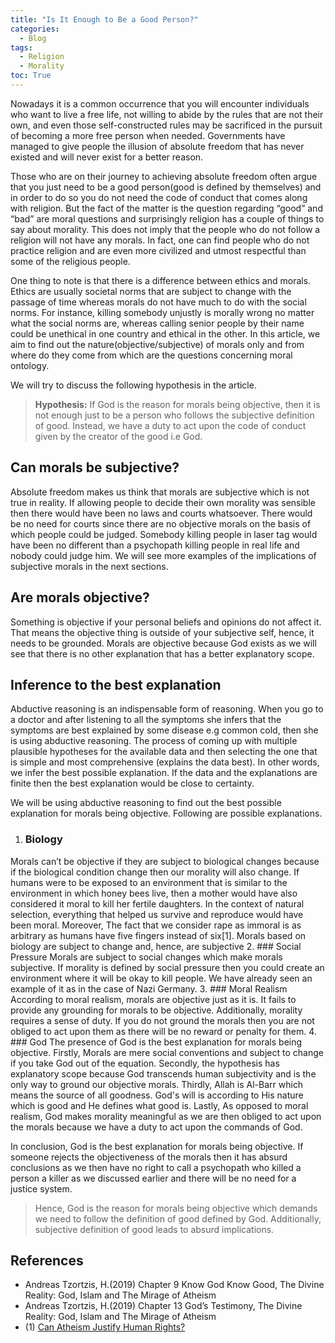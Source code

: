 ```yaml
---
title: "Is It Enough to Be a Good Person?"
categories:
  - Blog
tags:
  - Religion
  - Morality
toc: True
---
```


Nowadays it is a common occurrence that you will encounter individuals who want to live a free life, not willing to abide by the rules that are not their own, and even those self-constructed rules may be sacrificed in the pursuit of becoming a more free person when needed. Governments have managed to give people the illusion of absolute freedom that has never existed and will never exist for a better reason. 

Those who are on their journey to achieving absolute freedom often argue that you just need to be a good person(good is defined by themselves) and in order to do so you do not need the code of conduct that comes along with religion. But the fact of the matter is the question regarding “good” and “bad” are moral questions and surprisingly religion has a couple of things to say about morality. This does not imply that the people who do not follow a religion will not have any morals. In fact, one can find people who do not practice religion and are even more civilized and utmost respectful than some of the religious people. 

One thing to note is that there is a difference between ethics and morals. Ethics are usually societal norms that are subject to change with the passage of time whereas morals do not have much to do with the social norms. For instance, killing somebody unjustly is morally wrong no matter what the social norms are, whereas calling senior people by their name could be unethical in one country and ethical in the other. In this article, we aim to find out the nature(objective/subjective) of morals only and from where do they come from which are the questions concerning moral ontology.

We will try to discuss the following hypothesis in the article.

> **Hypothesis:** If God is the reason for morals being objective, then it is not enough just to be a person who follows the subjective definition of good. Instead, we have a duty to act upon the code of conduct given by the creator of the good i.e God.
> 

## Can morals be subjective?

Absolute freedom makes us think that morals are subjective which is not true in reality. If allowing people to decide their own morality was sensible then there would have been no laws and courts whatsoever. There would be no need for courts since there are no objective morals on the basis of which people could be judged. Somebody killing people in laser tag would have been no different than a psychopath killing people in real life and nobody could judge him. We will see more examples of the implications of subjective morals in the next sections.

## Are morals objective?

Something is objective if your personal beliefs and opinions do not affect it. That means the objective thing is outside of your subjective self, hence, it needs to be grounded. Morals are objective because God exists as we will see that there is no other explanation that has a better explanatory scope.

## Inference to the best explanation

Abductive reasoning is an indispensable form of reasoning. When you go to a doctor and after listening to all the symptoms she infers that the symptoms are best explained by some disease e.g common cold, then she is using abductive reasoning. The process of coming up with multiple plausible hypotheses for the available data and then selecting the one that is simple and most comprehensive (explains the data best). In other words, we infer the best possible explanation. If the data and the explanations are finite then the best explanation would be close to certainty.

We will be using abductive reasoning to find out the best possible explanation for morals being objective. Following are possible explanations.

1. ### Biology
 Morals can’t be objective if they are subject to biological changes because if the biological condition change then our morality will also change. If humans were to be exposed to an environment that is similar to the environment in which honey bees live, then a mother would have also considered it moral to kill her fertile daughters. In the context of natural selection, everything that helped us survive and reproduce would have been moral. Moreover, The fact that we consider rape as immoral is as arbitrary as humans have five fingers instead of six[1]. Morals based on biology are subject to change and, hence, are subjective
2. ### Social Pressure
Morals are subject to social changes which make morals subjective. If morality is defined by social pressure then you could create an environment where it will be okay to kill people. We have already seen an example of it as in the case of Nazi Germany. 
3. ### Moral Realism
 According to moral realism, morals are objective just as it is. It fails to provide any grounding for morals to be objective. Additionally, morality requires a sense of duty. If you do not ground the morals then you are not obliged to act upon them as there will be no reward or penalty for them. 
4. ### God
 The presence of God is the best explanation for morals being objective. Firstly, Morals are mere social conventions and subject to change if you take God out of the equation. Secondly, the hypothesis has explanatory scope because God transcends human subjectivity and is the only way to ground our objective morals. Thirdly, Allah is Al-Barr which means the source of all goodness. God's will is according to His nature which is good and He defines what good is. Lastly, As opposed to moral realism, God makes morality meaningful as we are then obliged to act upon the morals because we have a duty to act upon the commands of God. 

In conclusion, God is the best explanation for morals being objective. If someone rejects the objectiveness of the morals then it has absurd conclusions as we then have no right to call a psychopath who killed a person a killer as we discussed earlier and there will be no need for a justice system. 

> Hence, God is the reason for morals being objective which demands we need to follow the definition of good defined by God. Additionally, subjective definition of good leads to absurd implications.
> 

## References

- Andreas Tzortzis, H.(2019) Chapter 9 Know God Know Good, The Divine Reality: God, Islam and The Mirage of Atheism
- Andreas Tzortzis, H.(2019) Chapter 13 God’s Testimony, The Divine Reality: God, Islam and The Mirage of Atheism
- (1) [Can Atheism Justify Human Rights?](https://www.youtube.com/watch?v=-Ysux8vA1TM)